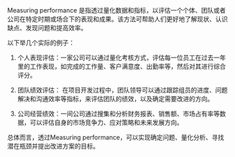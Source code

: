 

Measuring performance 是指透过量化数据和指标，以评估一个个体、团队或者公司在特定时期或场合下的表现和成果。该方法可帮助人们更好地了解现状、认识缺点、发现问题和提高效率。

以下举几个实际的例子：

1. 个人表现评估：一家公司可以通过量化考核方式，评估每一位员工在过去一年里的工作表现，如完成的工作量、客户满意度、出勤率等，然后对其进行综合评分。

2. 团队绩效评估： 在项目开发过程中，团队领导可以通过跟踪组员的进度、问题解决和沟通效率等指标，来评估团队的绩效，以及确定需要改进的方向。

3. 公司经营绩效：一间公司通过搜集和分析财务报表、销售额、市场占有率等数据，可以评估自身的市场竞争力、应对策略和未来发展方向。

总体而言，透过Measuring performance，可以实现确定问题、量化分析、寻找潜在瓶颈并提出改进方案的目标。